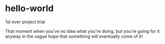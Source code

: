 # hello-world
1st ever project trial

That moment when you've no idea what you're doing, but you're going for it anyway in the vague hope that something will eventually come of it!
